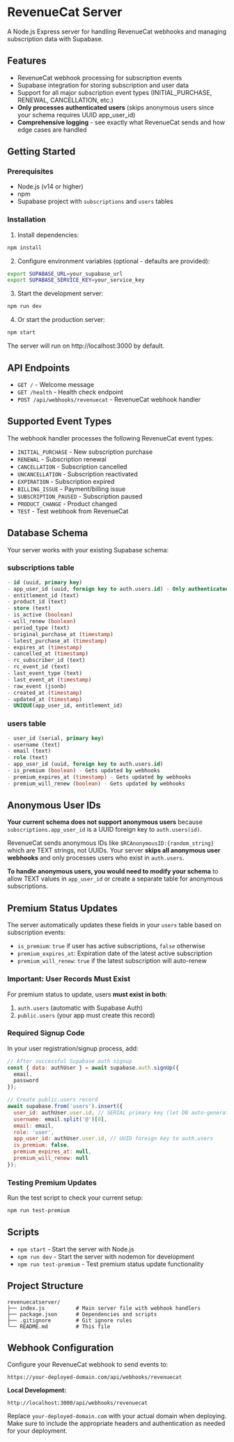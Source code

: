 # RevenueCat Server

A Node.js Express server for handling RevenueCat webhooks and managing subscription data with Supabase.

## Features

- RevenueCat webhook processing for subscription events
- Supabase integration for storing subscription and user data
- Support for all major subscription event types (INITIAL_PURCHASE, RENEWAL, CANCELLATION, etc.)
- **Only processes authenticated users** (skips anonymous users since your schema requires UUID app_user_id)
- **Comprehensive logging** - see exactly what RevenueCat sends and how edge cases are handled

## Getting Started

### Prerequisites
- Node.js (v14 or higher)
- npm
- Supabase project with `subscriptions` and `users` tables

### Installation

1. Install dependencies:
```bash
npm install
```

2. Configure environment variables (optional - defaults are provided):
```bash
export SUPABASE_URL=your_supabase_url
export SUPABASE_SERVICE_KEY=your_service_key
```

3. Start the development server:
```bash
npm run dev
```

4. Or start the production server:
```bash
npm start
```

The server will run on http://localhost:3000 by default.

## API Endpoints

- `GET /` - Welcome message
- `GET /health` - Health check endpoint
- `POST /api/webhooks/revenuecat` - RevenueCat webhook handler

## Supported Event Types

The webhook handler processes the following RevenueCat event types:

- `INITIAL_PURCHASE` - New subscription purchase
- `RENEWAL` - Subscription renewal
- `CANCELLATION` - Subscription cancelled
- `UNCANCELLATION` - Subscription reactivated
- `EXPIRATION` - Subscription expired
- `BILLING_ISSUE` - Payment/billing issue
- `SUBSCRIPTION_PAUSED` - Subscription paused
- `PRODUCT_CHANGE` - Product changed
- `TEST` - Test webhook from RevenueCat

## Database Schema

Your server works with your existing Supabase schema:

### subscriptions table
```sql
- id (uuid, primary key)
- app_user_id (uuid, foreign key to auth.users.id) - Only authenticated users
- entitlement_id (text)
- product_id (text)
- store (text)
- is_active (boolean)
- will_renew (boolean)
- period_type (text)
- original_purchase_at (timestamp)
- latest_purchase_at (timestamp)
- expires_at (timestamp)
- cancelled_at (timestamp)
- rc_subscriber_id (text)
- rc_event_id (text)
- last_event_type (text)
- last_event_at (timestamp)
- raw_event (jsonb)
- created_at (timestamp)
- updated_at (timestamp)
- UNIQUE(app_user_id, entitlement_id)
```

### users table
```sql
- user_id (serial, primary key)
- username (text)
- email (text)
- role (text)
- app_user_id (uuid, foreign key to auth.users.id)
- is_premium (boolean) - Gets updated by webhooks
- premium_expires_at (timestamp) - Gets updated by webhooks
- premium_will_renew (boolean) - Gets updated by webhooks
```

## Anonymous User IDs

**Your current schema does not support anonymous users** because `subscriptions.app_user_id` is a UUID foreign key to `auth.users(id)`.

RevenueCat sends anonymous IDs like `$RCAnonymousID:{random_string}` which are TEXT strings, not UUIDs. Your server **skips all anonymous user webhooks** and only processes users who exist in `auth.users`.

**To handle anonymous users, you would need to modify your schema** to allow TEXT values in `app_user_id` or create a separate table for anonymous subscriptions.

## Premium Status Updates

The server automatically updates these fields in your `users` table based on subscription events:

- `is_premium`: `true` if user has active subscriptions, `false` otherwise
- `premium_expires_at`: Expiration date of the latest active subscription
- `premium_will_renew`: `true` if the latest subscription will auto-renew

### Important: User Records Must Exist

For premium status to update, users **must exist in both**:
1. `auth.users` (automatic with Supabase Auth)
2. `public.users` (your app must create this record)

### Required Signup Code

In your user registration/signup process, add:

```javascript
// After successful Supabase auth signup
const { data: authUser } = await supabase.auth.signUp({
  email,
  password
});

// Create public.users record
await supabase.from('users').insert({
  user_id: authUser.user.id, // SERIAL primary key (let DB auto-generate)
  username: email.split('@')[0],
  email: email,
  role: 'user',
  app_user_id: authUser.user.id, // UUID foreign key to auth.users
  is_premium: false,
  premium_expires_at: null,
  premium_will_renew: null
});
```

### Testing Premium Updates

Run the test script to check your current setup:
```bash
npm run test-premium
```

## Scripts

- `npm start` - Start the server with Node.js
- `npm run dev` - Start the server with nodemon for development
- `npm run test-premium` - Test premium status update functionality

## Project Structure

```
revenuecatserver/
├── index.js          # Main server file with webhook handlers
├── package.json      # Dependencies and scripts
├── .gitignore        # Git ignore rules
└── README.md         # This file
```

## Webhook Configuration

Configure your RevenueCat webhook to send events to:
```
https://your-deployed-domain.com/api/webhooks/revenuecat
```

**Local Development:**
```
http://localhost:3000/api/webhooks/revenuecat
```

Replace `your-deployed-domain.com` with your actual domain when deploying. Make sure to include the appropriate headers and authentication as needed for your deployment.
